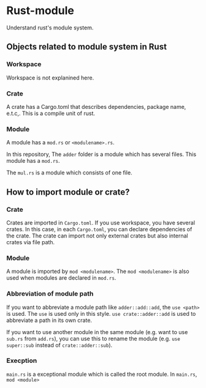 # Rust-module

Understand rust's module system.

## Objects related to module system in Rust
### Workspace
Workspace is not explanined here.

### Crate
A crate has a Cargo.toml that describes dependencies, package name, e.t.c,.
This is a compile unit of rust.

### Module
A module has a `mod.rs` or `<modulename>.rs`. 

In this repository, The `adder` folder is a module which has several files. 
This module has a `mod.rs`. 

The `mul.rs` is a module which consists of one file.

## How to import module or crate?
### Crate
Crates are imported in `Cargo.toml`. If you use workspace, you have several crates.
In this case, in each `Cargo.toml`, you can declare dependencies of the crate.
The crate can import not only external crates but also internal crates via file path.

### Module
A module is imported by `mod <modulename>`. The `mod <modulename>` is also used when modules are declared in `mod.rs`.

### Abbreviation of module path
If you want to abbreviate a module path like `adder::add::add`, the `use <path>` is used.
The `use` is used only in this style. `use crate::adder::add` is used to abbreviate a path in its own crate.

If you want to use another module 
in the same module (e.g. want to use `sub.rs` from `add.rs`), you can use this 
to rename the module (e.g. `use super::sub` instead of `crate::adder::sub`).

### Execption
`main.rs` is a exceptional module which is called the root module. 
In `main.rs`, `mod <module>` 